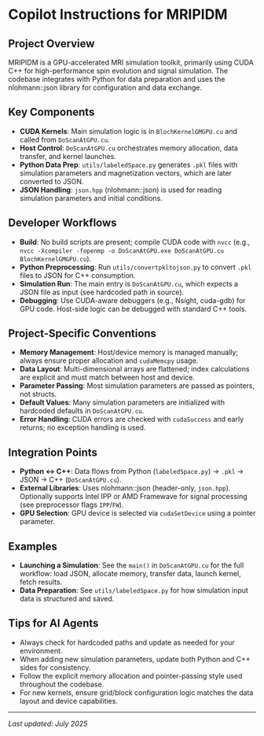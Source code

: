 # Copilot Instructions for MRIPIDM

## Project Overview
MRIPIDM is a GPU-accelerated MRI simulation toolkit, primarily using CUDA C++ for high-performance spin evolution and signal simulation. The codebase integrates with Python for data preparation and uses the nlohmann::json library for configuration and data exchange.

## Key Components
- **CUDA Kernels**: Main simulation logic is in `BlochKernelGMGPU.cu` and called from `DoScanAtGPU.cu`.
- **Host Control**: `DoScanAtGPU.cu` orchestrates memory allocation, data transfer, and kernel launches.
- **Python Data Prep**: `utils/labeledSpace.py` generates `.pkl` files with simulation parameters and magnetization vectors, which are later converted to JSON.
- **JSON Handling**: `json.hpp` (nlohmann::json) is used for reading simulation parameters and initial conditions.

## Developer Workflows
- **Build**: No build scripts are present; compile CUDA code with `nvcc` (e.g., `nvcc -Xcompiler -fopenmp -o DoScanAtGPU.exe DoScanAtGPU.cu BlochKernelGMGPU.cu`).
- **Python Preprocessing**: Run `utils/convertpkltojson.py` to convert `.pkl` files to JSON for C++ consumption.
- **Simulation Run**: The main entry is `DoScanAtGPU.cu`, which expects a JSON file as input (see hardcoded path in source).
- **Debugging**: Use CUDA-aware debuggers (e.g., Nsight, cuda-gdb) for GPU code. Host-side logic can be debugged with standard C++ tools.

## Project-Specific Conventions
- **Memory Management**: Host/device memory is managed manually; always ensure proper allocation and `cudaMemcpy` usage.
- **Data Layout**: Multi-dimensional arrays are flattened; index calculations are explicit and must match between host and device.
- **Parameter Passing**: Most simulation parameters are passed as pointers, not structs.
- **Default Values**: Many simulation parameters are initialized with hardcoded defaults in `DoScanAtGPU.cu`.
- **Error Handling**: CUDA errors are checked with `cudaSuccess` and early returns; no exception handling is used.

## Integration Points
- **Python ↔ C++**: Data flows from Python (`labeledSpace.py`) → `.pkl` → JSON → C++ (`DoScanAtGPU.cu`).
- **External Libraries**: Uses nlohmann::json (header-only, `json.hpp`). Optionally supports Intel IPP or AMD Framewave for signal processing (see preprocessor flags `IPP`/`FW`).
- **GPU Selection**: GPU device is selected via `cudaSetDevice` using a pointer parameter.

## Examples
- **Launching a Simulation**: See the `main()` in `DoScanAtGPU.cu` for the full workflow: load JSON, allocate memory, transfer data, launch kernel, fetch results.
- **Data Preparation**: See `utils/labeledSpace.py` for how simulation input data is structured and saved.

## Tips for AI Agents
- Always check for hardcoded paths and update as needed for your environment.
- When adding new simulation parameters, update both Python and C++ sides for consistency.
- Follow the explicit memory allocation and pointer-passing style used throughout the codebase.
- For new kernels, ensure grid/block configuration logic matches the data layout and device capabilities.

---
_Last updated: July 2025_
